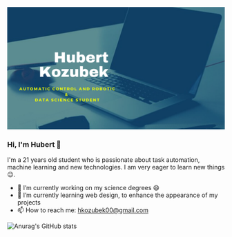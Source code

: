 <img src="https://github.com/HKozubek/HKozubek/blob/main/Business%20Cover.png" alt="banner that says Hubert Kozubek - Automatic Control and Robotic & Data Science student">

### Hi, I'm Hubert 👋

I'm a 21 years old student who is passionate about task automation, machine learning and new technologies. I am
very eager to learn new things 😉.


- 🔭 I’m currently working on my science degrees 😄
- 🌱 I’m currently learning web design, to enhance the appearance of my projects
- 📫 How to reach me: hkozubek00@gmail.com


![Anurag's GitHub stats](https://github-readme-stats.vercel.app/api?username=HKozubek&count_private=true&show_icons=true&theme=radical)


<!--
**HKozubek/HKozubek** is a ✨ _special_ ✨ repository because its `README.md` (this file) appears on your GitHub profile.

Here are some ideas to get you started:

- 🔭 I’m currently working on ...
- 🌱 I’m currently learning ...
- 👯 I’m looking to collaborate on ...
- 🤔 I’m looking for help with ...
- 💬 Ask me about ...
- 📫 How to reach me: ...
- 😄 Pronouns: ...
- ⚡ Fun fact: ...
-->
